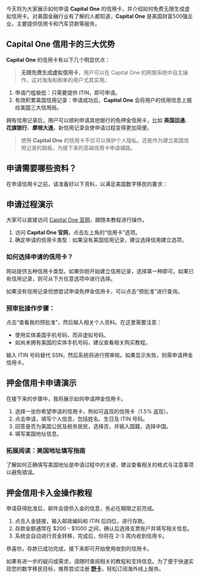 今天将为大家展示如何申请 **Capital One** 的信用卡，并介绍如何免费无限生成虚拟信用卡。对美国金融行业有了解的人都知道，**Capital One** 是美国财富500强企业，主要提供信用卡和汽车贷款等服务。

## Capital One 信用卡的三大优势

**Capital One** 的信用卡有以下几个明显优点：

> **无限免费生成虚拟信用卡**，用户可以在 Capital One 的网银系统中自主操作，这对海淘和刷单的用户尤其实用。

1. 申请门槛极低：只需要提供 ITIN，即可申请。
2. 有效积累美国信用记录：申请成功后，**Capital One** 会将用户的信用信息上报给美国三大信用局。

拥有信用记录后，用户可以顺利申请其他银行的免押金信用卡，比如 **美国运通**、**花旗银行**、**摩根大通**，新信用记录会使申请过程变得更加简便。

> 使用 **Capital One** 的信用卡不仅可以保护个人隐私，还能作为建立美国信用记录的跳板，为接下来的高端信用卡申请铺路。

## 申请需要哪些资料？

在申请信用卡之前，请准备好以下资料，以满足美国数字移民的要求：

## 申请过程演示

大家可以直接访问 [Capital One 官网](https://bit.ly/bewildcard)，跟随本教程进行操作。

1. 访问 **Capital One 官网**，点击左上角的“信用卡”选项。
2. 确定申请的信用卡类型：如果没有美国信用记录，建议选择信用建立选项。

### 如何选择申请的信用卡？

网站提供五种信用卡类型。如果你刚开始建立信用记录，选择第一种即可。如果已有信用记录，则可从下方任意选项中进行选择。

如果没有信用记录但想尝试申请免押金信用卡，可以点击“预批准”进行查询。

### 预审批操作步骤：

点击“查看我的预批准”，然后输入相关个人资料。在这里需要注意：

- 使用实体美国手机号码，而非虚拟号码。
- 如尚未拥有美国的实体手机号码，建议查看相关购买教程。

输入 ITIN 号码替代 SSN，然后系统将进行预审核。如果显示失败，则需申请押金信用卡。

## 押金信用卡申请演示

在接下来的步骤中，我将展示如何申请押金信用卡。

1. 选择一张你希望申请的信用卡，例如可返现的信用卡（1.5% 返现）。
2. 点击申请，填写个人信息，包括姓名、生日及 ITIN 号码。
3. 回答是否为美国公民及税务居民，选择否，并输入国籍，选择中国。
4. 填写美国地址信息。

### 拓展阅读：美国地址填写指南

了解如何正确填写美国地址是申请过程中的关键，建议查看相关的格式与注意事项以避免错误。

## 押金信用卡入金操作教程

申请获得批准后，邮件会提供入金的信息，务必在期限之前完成。

1. 点击入金链接，输入邮政编码和 ITIN 后四位，进行存款。
2. 存款金额通常在 $200 - $1000 之间，确认后选择支票账户并填写相关信息。
3. 系统会自动进行资金转移，完成后，你将在 2-3 周内收到信用卡。

恭喜你，存款已成功完成，接下来即可开始使用收到的信用卡。

如果有进一步的疑问或需求，请随时查阅相关的教程和支持信息。为了便于快速实现您的数字移民目标，推荐尝试注册 **[野卡](https://bit.ly/bewildcard)**，轻松订阅海外线上服务。